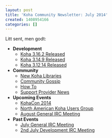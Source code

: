 ```yaml
---
layout: post
title: 'Koha Community Newsletter: July 2014'
created: 1408954166
categories: []
---
```

<p>Litt sent, men godt:</p>

<ul>
<li><strong>Development</strong>
<ul>
<li><a href="http://koha-community.org/koha-community-newsletter-july-2014/#316">Koha 3.16.2 Released</a></li>
<li><a href="http://koha-community.org/koha-community-newsletter-july-2014/#314">Koha 3.14.9 Released</a></li>
<li><a href="http://koha-community.org/koha-community-newsletter-july-2014/#312">Koha 3.12.14 Released</a></li>
</ul>
</li>
<li><strong>Community</strong>
<ul>
<li><a href="http://koha-community.org/koha-community-newsletter-july-2014/#newlibs">New Koha Libraries</a></li>
<li><a href="http://koha-community.org/koha-community-newsletter-july-2014/#gossip">Community Gossip</a></li>
<li><a href="http://koha-community.org/koha-community-newsletter-july-2014/#howto">How To</a></li>
<li><a href="http://koha-community.org/koha-community-newsletter-july-2014/#provider">Support Provider News</a></li>
</ul>
</li>
<li><strong>Upcoming Events</strong>
<ul>
<li><a href="http://koha-community.org/koha-community-newsletter-july-2014/#kohacon">KohaCon 2014</a></li>
<li><a href="http://koha-community.org/koha-community-newsletter-july-2014/#nakug">North American Koha Users Group</a></li>
<li><a href="http://koha-community.org/koha-community-newsletter-july-2014/#ircnext">August General IRC Meeting</a></li>
</ul>
</li>
<li><strong>Past Events</strong>
<ul>
<li><a href="http://koha-community.org/koha-community-newsletter-july-2014/#ircpast">July General IRC Meeting</a></li>
<li><a href="http://koha-community.org/koha-community-newsletter-july-2014/#ircdevpast">2nd July Development IRC Meeting</a></li>
</ul>
</li>
</ul>
